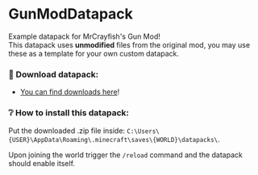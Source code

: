 # GunModDatapack
Example datapack for MrCrayfish's Gun Mod!\
This datapack uses **unmodified** files from the original mod, you may use these as a template for your own custom datapack.

### 💾 Download datapack:
* [You can find downloads here](https://github.com/Autovw/GunModDatapack/releases)!

### ❔ How to install this datapack:
Put the downloaded .zip file inside: ``C:\Users\{USER}\AppData\Roaming\.minecraft\saves\{WORLD}\datapacks\``.

Upon joining the world trigger the ```/reload``` command and the datapack should enable itself.
